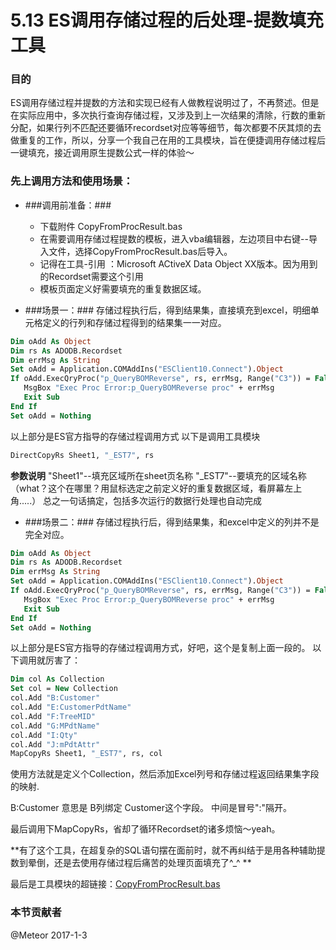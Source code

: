 # 5.13 ES调用存储过程的后处理-提数填充工具
### **目的**
ES调用存储过程并提数的方法和实现已经有人做教程说明过了，不再赘述。但是在实际应用中，多次执行查询存储过程，又涉及到上一次结果的清除，行数的重新分配，如果行列不匹配还要循环recordset对应等等细节，每次都要不厌其烦的去做重复的工作，所以，分享一个我自己在用的工具模块，旨在便捷调用存储过程后一键填充，接近调用原生提数公式一样的体验～

### **先上调用方法和使用场景：**
-  ###调用前准备：###

   + 下载附件 CopyFromProcResult.bas 
   + 在需要调用存储过程提数的模板，进入vba编辑器，左边项目中右键--导入文件，选择CopyFromProcResult.bas后导入。
   + 记得在工具-引用 ：Microsoft ACtiveX Data Object XX版本。因为用到的Recordset需要这个引用
   + 模板页面定义好需要填充的重复数据区域。

-  ###场景一：###
   存储过程执行后，得到结果集，直接填充到excel，明细单元格定义的行列和存储过程得到的结果集一一对应。
``` vb
Dim oAdd As Object
Dim rs As ADODB.Recordset
Dim errMsg As String
Set oAdd = Application.COMAddIns("ESClient10.Connect").Object
If oAdd.ExecQryProc("p_QueryBOMReverse", rs, errMsg, Range("C3")) = False Then
   MsgBox "Exec Proc Error:p_QueryBOMReverse proc" + errMsg
   Exit Sub
End If
Set oAdd = Nothing
```
以上部分是ES官方指导的存储过程调用方式
以下是调用工具模块
``` vb
DirectCopyRs Sheet1, "_EST7", rs
```

__参数说明__
	"Sheet1"--填充区域所在sheet页名称 
	"_EST7"--要填充的区域名称（what？这个在哪里？用鼠标选定之前定义好的重复数据区域，看屏幕左上角.....）
总之一句话搞定，包括多次运行的数据行处理也自动完成
-  ###场景二：###
   存储过程执行后，得到结果集，和excel中定义的列并不是完全对应。
``` vb
Dim oAdd As Object
Dim rs As ADODB.Recordset
Dim errMsg As String
Set oAdd = Application.COMAddIns("ESClient10.Connect").Object
If oAdd.ExecQryProc("p_QueryBOMReverse", rs, errMsg, Range("C3")) = False Then
   MsgBox "Exec Proc Error:p_QueryBOMReverse proc" + errMsg
   Exit Sub
End If
Set oAdd = Nothing
```
以上部分是ES官方指导的存储过程调用方式，好吧，这个是复制上面一段的。 
以下调用就厉害了：
```vb
Dim col As Collection
Set col = New Collection
col.Add "B:Customer"
col.Add "E:CustomerPdtName"
col.Add "F:TreeMID"
col.Add "G:MPdtName"
col.Add "I:Qty"
col.Add "J:mPdtAttr"
MapCopyRs Sheet1, "_EST7", rs, col
```

使用方法就是定义个Collection，然后添加Excel列号和存储过程返回结果集字段的映射.

B:Customer 意思是 B列绑定 Customer这个字段。 中间是冒号":"隔开。 

最后调用下MapCopyRs，省却了循环Recordset的诸多烦恼～yeah。

**有了这个工具，在超复杂的SQL语句摆在面前时，就不再纠结于是用各种辅助提数到晕倒，还是去使用存储过程后痛苦的处理页面填充了^_^  **

最后是工具模块的超链接：<a href="../src/CopyFromProcResult.bas" download>CopyFromProcResult.bas</a>

### 本节贡献者
@Meteor
2017-1-3
